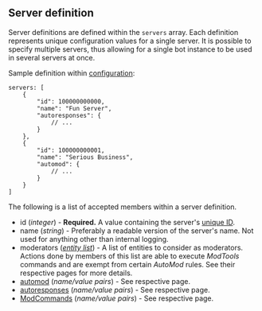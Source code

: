 ## Server definition

Server definitions are defined within the `servers` array. Each definition represents unique configuration values for a single server. It is possible to specify multiple servers, thus allowing for a single bot instance to be used in several servers at once.

Sample definition within [configuration](docs.html):
```
servers: [
    {
        "id": 100000000000,
        "name": "Fun Server",
        "autoresponses": {
            // ...
        }
    },
    {
        "id": 100000000001,
        "name": "Serious Business",
        "automod": {
            // ...
        }
    }
]
```

The following is a list of accepted members within a server definition.
* id (*integer*) - **Required.** A value containing the server's [unique ID](https://support.discordapp.com/hc/en-us/articles/206346498-Where-can-I-find-my-User-Server-Message-ID-).
* name (*string*) - Preferably a readable version of the server's name. Not used for anything other than internal logging.
* moderators (*[entity list](entitylist.html)*) - A list of entities to consider as moderators. Actions done by members of this list are able to execute *ModTools* commands and are exempt from certain *AutoMod* rules. See their respective pages for more details.
* [automod](automod.html) (*name/value pairs*) - See respective page.
* [autoresponses](autorespond.html) (*name/value pairs*) - See respective page.
* [ModCommands](modcommands.html) (*name/value pairs*) - See respective page.